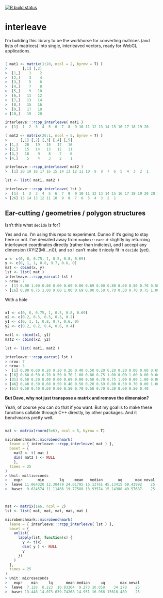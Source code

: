 
[![R build
status](https://github.com/dcooley/interleave/workflows/R-CMD-check/badge.svg)](https://github.com/dcooley/interleave/actions)

<!-- README.md is generated from README.Rmd. Please edit that file -->

# interleave

I’m building this library to be the workhorse for converting matrices
(and lists of matrices) into single, interleaved vectors, ready for
WebGL applications.

``` r

( mat1 <- matrix(1:20, ncol = 2, byrow = T) )
>       [,1] [,2]
>  [1,]    1    2
>  [2,]    3    4
>  [3,]    5    6
>  [4,]    7    8
>  [5,]    9   10
>  [6,]   11   12
>  [7,]   13   14
>  [8,]   15   16
>  [9,]   17   18
> [10,]   19   20

interleave:::rcpp_interleave( mat1 )
>  [1]  1  2  3  4  5  6  7  8  9 10 11 12 13 14 15 16 17 18 19 20

( mat2 <- matrix(20:1, ncol = 5, byrow = T) )
>      [,1] [,2] [,3] [,4] [,5]
> [1,]   20   19   18   17   16
> [2,]   15   14   13   12   11
> [3,]   10    9    8    7    6
> [4,]    5    4    3    2    1

interleave:::rcpp_interleave( mat2 )
>  [1] 20 19 18 17 16 15 14 13 12 11 10  9  8  7  6  5  4  3  2  1

lst <- list( mat1, mat2 )

interleave:::rcpp_interleave( lst )
>  [1]  1  2  3  4  5  6  7  8  9 10 11 12 13 14 15 16 17 18 19 20 20 19 18 17 16
> [26] 15 14 13 12 11 10  9  8  7  6  5  4  3  2  1
```

## Ear-cutting / geometries / polygon structures

Isn’t this what `decido` is for?

Yes and no. I’m using this repo to experiment. Dunno if it’s going to
stay here or not. I’ve deviated away from `mapbox::earcut` slightly by
returning interleaved coordinates directly (rather than indicies), and I
accept any dimension (XY(Z(M(…n))), and so I can’t make it nicely fit in
`decido` (yet).

``` r
x <- c(0, 0, 0.75, 1, 0.5, 0.8, 0.69)
y <- c(0, 1, 1, 0.8, 0.7, 0.6, 0)
mat <- cbind(x, y)
lst <- list( mat )
interleave:::rcpp_earcut( lst )
> nrow: 7
>  [1] 0.00 1.00 0.00 0.00 0.69 0.00 0.69 0.00 0.80 0.60 0.50 0.70 0.50 0.70 1.00
> [16] 0.80 0.75 1.00 0.00 1.00 0.69 0.00 0.50 0.70 0.50 0.70 0.75 1.00 0.00 1.00
```

With a hole

``` r

x1 <- c(0, 0, 0.75, 1, 0.5, 0.8, 0.69)
x2 <- c(0.2, 0.5, 0.5, 0.3, 0.2)
y1 <- c(0, 1, 1, 0.8, 0.7, 0.6, 0)
y2 <- c(0.2, 0.2, 0.4, 0.6, 0.4)

mat1 <- cbind(x1, y1)
mat2 <- cbind(x2, y2)

lst <- list( mat1, mat2 )

interleave:::rcpp_earcut( lst )
> nrow: 7
> nrow: 5
>  [1] 0.00 0.00 0.20 0.20 0.20 0.40 0.50 0.20 0.20 0.20 0.00 0.00 0.69 0.00 0.80
> [16] 0.60 0.50 0.70 0.50 0.70 1.00 0.80 0.75 1.00 0.00 1.00 0.00 0.00 0.20 0.40
> [31] 0.50 0.20 0.00 0.00 0.69 0.00 0.50 0.70 0.75 1.00 0.00 1.00 0.00 1.00 0.20
> [46] 0.40 0.30 0.60 0.50 0.40 0.50 0.20 0.69 0.00 0.50 0.70 0.00 1.00 0.30 0.60
> [61] 0.50 0.40 0.69 0.00 0.50 0.70 0.50 0.70 0.30 0.60 0.50 0.40
```

**But Dave, why not just transpose a matrix and remove the dimension?**

Yeah, of course you can do that if you want. But my goal is to make
these functions callable through C++ directly, by other packages. And it
benchmarks pretty well.

``` r

mat <- matrix(rnorm(5e6), ncol = 5, byrow = T)

microbenchmark::microbenchmark(
  leave = { interleave:::rcpp_interleave( mat ) },
  baset = { 
    mat2 <- t( mat )
    dim( mat2 ) <- NULL
    },
  times = 25
)
> Unit: milliseconds
>   expr       min       lq     mean   median       uq      max neval
>  leave 11.064320 12.30479 24.01795 15.13761 45.13415 59.43992    25
>  baset  9.624574 11.11466 19.77588 13.93574 15.14388 49.57687    25



mat <- matrix(1e6, ncol = 2)
lst <- list( mat, mat, mat, mat, mat )

microbenchmark::microbenchmark(
  leave = { interleave:::rcpp_interleave( lst ) },
  baset = {
    unlist( 
      lapply(lst, function(x) {
        y <- t(x)
        dim( y ) <- NULL
        y
      })
    )
  },
  times = 25
)
> Unit: microseconds
>   expr    min     lq      mean median     uq       max neval
>  leave  7.128  8.223  10.83264  9.273 10.058    34.278    25
>  baset 13.448 14.073 639.74268 14.951 16.966 15616.489    25
```
